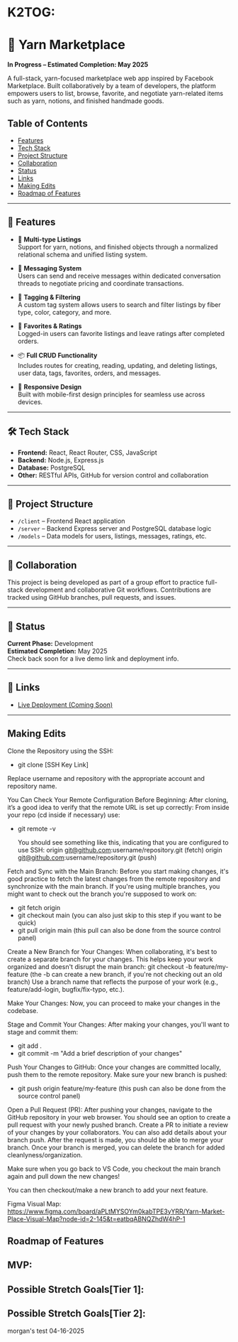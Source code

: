 # K2TOG: 

# 🧶 Yarn Marketplace

**In Progress – Estimated Completion: May 2025**

A full-stack, yarn-focused marketplace web app inspired by Facebook Marketplace. Built collaboratively by a team of developers, the platform empowers users to list, browse, favorite, and negotiate yarn-related items such as yarn, notions, and finished handmade goods.

## Table of Contents
- [Features](#features)
- [Tech Stack](#techstack)
- [Project Structure](#project-structure)
- [Collaboration](#collaboration)
- [Status](#status)
- [Links](#links)
- [Making Edits](#making-edits)
- [Roadmap of Features](#roadmap-of-features)


---

## 🚀 Features

- 🧵 **Multi-type Listings**  
  Support for yarn, notions, and finished objects through a normalized relational schema and unified listing system.

- 💬 **Messaging System**  
  Users can send and receive messages within dedicated conversation threads to negotiate pricing and coordinate transactions.

- 🔖 **Tagging & Filtering**  
  A custom tag system allows users to search and filter listings by fiber type, color, category, and more.

- 🌟 **Favorites & Ratings**  
  Logged-in users can favorite listings and leave ratings after completed orders.

- 📦 **Full CRUD Functionality**  
  Includes routes for creating, reading, updating, and deleting listings, user data, tags, favorites, orders, and messages.

- 📱 **Responsive Design**  
  Built with mobile-first design principles for seamless use across devices.

---

## 🛠️ Tech Stack

- **Frontend:** React, React Router, CSS, JavaScript  
- **Backend:** Node.js, Express.js  
- **Database:** PostgreSQL  
- **Other:** RESTful APIs, GitHub for version control and collaboration

---

## 🧩 Project Structure

- `/client` – Frontend React application  
- `/server` – Backend Express server and PostgreSQL database logic  
- `/models` – Data models for users, listings, messages, ratings, etc.

---

## 👥 Collaboration

This project is being developed as part of a group effort to practice full-stack development and collaborative Git workflows. Contributions are tracked using GitHub branches, pull requests, and issues.

---

## 📅 Status

**Current Phase:** Development  
**Estimated Completion:** May 2025  
Check back soon for a live demo link and deployment info.

---

## 🔗 Links

- [Live Deployment (Coming Soon)](#)

---

## Making Edits

Clone the Repository using the SSH:
+ git clone [SSH Key Link]

Replace username and repository with the appropriate account and repository name.

You Can Check Your Remote Configuration Before Beginning: 
After cloning, it’s a good idea to verify that the remote URL is set up correctly:
From inside your repo (cd inside if necessary) use:
+ git remote -v

  You should see something like this, indicating that you are configured to use SSH:
  origin  git@github.com:username/repository.git (fetch)
  origin  git@github.com:username/repository.git (push)

Fetch and Sync with the Main Branch: 
Before you start making changes, it's good practice to fetch the latest changes from the remote repository and synchronize with the main branch. If you're using multiple branches, you might want to check out the branch you're supposed to work on:
+ git fetch origin
+ git checkout main (you can also just skip to this step if you want to be quick) 
+ git pull origin main (this pull can also be done from the source control panel) 

Create a New Branch for Your Changes:
When collaborating, it's best to create a separate branch for your changes. This helps keep your work organized and doesn't disrupt the main branch:
git checkout -b feature/my-feature (the -b can create a new branch, if you're not checking out an old branch)
Use a branch name that reflects the purpose of your work (e.g., feature/add-login, bugfix/fix-typo, etc.).

Make Your Changes:
Now, you can proceed to make your changes in the codebase.

Stage and Commit Your Changes:
After making your changes, you'll want to stage and commit them:
+ git add .
+ git commit -m "Add a brief description of your changes"

Push Your Changes to GitHub:
Once your changes are committed locally, push them to the remote repository. Make sure your new branch is pushed:
+ git push origin feature/my-feature (this push can also be done from the source control panel)

Open a Pull Request (PR):
After pushing your changes, navigate to the GitHub repository in your web browser. You should see an option to create a pull request with your newly pushed branch. Create a PR to initiate a review of your changes by your collaborators. You can also add details about your branch push.
After the request is made, you should be able to merge your branch.
Once your branch is merged, you can delete the branch for added cleanlyness/organization. 

Make sure when you go back to VS Code, you checkout the main branch again and pull down the new changes!

You can then checkout/make a new branch to add your next feature. 


Figma Visual Map: https://www.figma.com/board/aPLtMYSOYm0kabTPE3yYRR/Yarn-Market-Place-Visual-Map?node-id=2-145&t=eatbqABNQZhdW4hP-1

## Roadmap of Features

MVP:
-


Possible Stretch Goals[Tier 1]:
-


Possible Stretch Goals[Tier 2]:
-

morgan's test 04-16-2025
